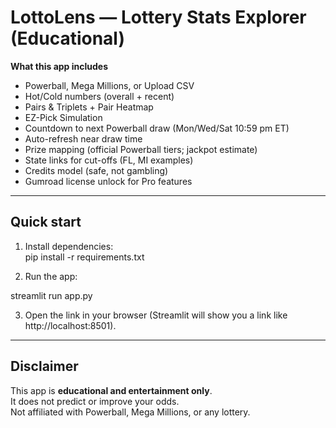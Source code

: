 # LottoLens — Lottery Stats Explorer (Educational)

**What this app includes**
- Powerball, Mega Millions, or Upload CSV
- Hot/Cold numbers (overall + recent)
- Pairs & Triplets + Pair Heatmap
- EZ-Pick Simulation
- Countdown to next Powerball draw (Mon/Wed/Sat 10:59 pm ET)
- Auto-refresh near draw time
- Prize mapping (official Powerball tiers; jackpot estimate)
- State links for cut-offs (FL, MI examples)
- Credits model (safe, not gambling)
- Gumroad license unlock for Pro features

---

## Quick start
1. Install dependencies:  
pip install -r requirements.txt


2. Run the app:  


streamlit run app.py


3. Open the link in your browser (Streamlit will show you a link like http://localhost:8501).

---

## Disclaimer
This app is **educational and entertainment only**.  
It does not predict or improve your odds.  
Not affiliated with Powerball, Mega Millions, or any lottery.
